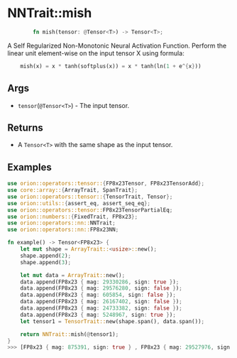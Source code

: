 # NNTrait::mish

```rust
        fn mish(tensor: @Tensor<T>) -> Tensor<T>;
```

A Self Regularized Non-Monotonic Neural Activation Function.
Perform the linear unit element-wise on the input tensor X using formula:
```rust
    mish(x) = x * tanh(softplus(x)) = x * tanh(ln(1 + e^{x}))
```

## Args

* `tensor`(`@Tensor<T>`) - The input tensor.

## Returns

* A `Tensor<T>` with the same shape as the input tensor.

## Examples

```rust
use orion::operators::tensor::{FP8x23Tensor, FP8x23TensorAdd};
use core::array::{ArrayTrait, SpanTrait};
use orion::operators::tensor::{TensorTrait, Tensor};
use orion::utils::{assert_eq, assert_seq_eq};
use orion::operators::tensor::FP8x23TensorPartialEq;
use orion::numbers::{FixedTrait, FP8x23};
use orion::operators::nn::NNTrait;
use orion::operators::nn::FP8x23NN;

fn example() -> Tensor<FP8x23> {
    let mut shape = ArrayTrait::<usize>::new();
    shape.append(2);
    shape.append(3);

    let mut data = ArrayTrait::new();
    data.append(FP8x23 { mag: 29330286, sign: true });
    data.append(FP8x23 { mag: 29576280, sign: false });
    data.append(FP8x23 { mag: 605854, sign: false });
    data.append(FP8x23 { mag: 26167402, sign: false });
    data.append(FP8x23 { mag: 24733382, sign: false });
    data.append(FP8x23 { mag: 5248967, sign: true });
    let tensor1 = TensorTrait::new(shape.span(), data.span());

    return NNTrait::mish(@tensor1);
}
>>> [FP8x23 { mag: 875391, sign: true } , FP8x23 { mag: 29527976, sign: false } , FP8x23 { mag: 377454, sign: false } , FP8x23 { mag: 26073864, sign: false } , FP8x23 { mag: 24610957, sign: false } , FP8x23 { mag: 2120704, sign: true })]
```
